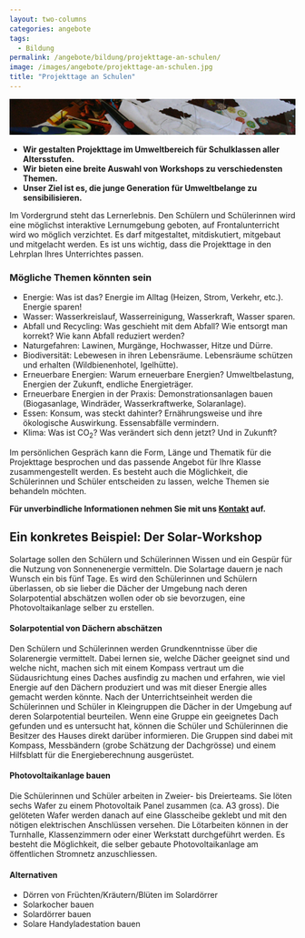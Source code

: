 ```yaml
---
layout: two-columns
categories: angebote
tags:
  - Bildung
permalink: /angebote/bildung/projekttage-an-schulen/
image: /images/angebote/projekttage-an-schulen.jpg
title: "Projekttage an Schulen"
---
```

<div class="angebot-top-wide"><img title="Projekttage an Schulen" src="/images/angebote/projekttage-an-schulen_sub.jpg"></div>

- **Wir gestalten Projekttage im Umweltbereich für Schulklassen aller Altersstufen.**
- **Wir bieten eine breite Auswahl von Workshops zu verschiedensten Themen.**
- **Unser Ziel ist es, die junge Generation für Umweltbelange zu sensibilisieren.**

Im Vordergrund steht das Lernerlebnis. Den Schülern und Schülerinnen wird eine möglichst interaktive Lernumgebung geboten, auf Frontalunterricht wird wo möglich verzichtet. Es darf mitgestaltet, mitdiskutiert, mitgebaut und mitgelacht werden. Es ist uns wichtig, dass die Projekttage in den Lehrplan Ihres Unterrichtes passen.

### Mögliche Themen könnten sein

- Energie: Was ist das? Energie im Alltag (Heizen, Strom, Verkehr, etc.). Energie sparen!
- Wasser: Wasserkreislauf, Wasserreinigung, Wasserkraft, Wasser sparen.
- Abfall und Recycling: Was geschieht mit dem Abfall? Wie entsorgt man korrekt? Wie kann Abfall reduziert werden?
- Naturgefahren: Lawinen, Murgänge, Hochwasser, Hitze und Dürre.
- Biodiversität: Lebewesen in ihren Lebensräume. Lebensräume schützen und erhalten (Wildbienenhotel, Igelhütte).
- Erneuerbare Energien: Warum erneuerbare Energien? Umweltbelastung, Energien der Zukunft, endliche Energieträger.
- Erneuerbare Energien in der Praxis: Demonstrationsanlagen bauen (Biogasanlage, Windräder, Wasserkraftwerke, Solaranlage).
- Essen: Konsum, was steckt dahinter? Ernährungsweise und ihre ökologische Auswirkung. Essensabfälle vermindern.
- Klima: Was ist CO<sub>2</sub>? Was verändert sich denn jetzt? Und in Zukunft?

Im persönlichen Gespräch kann die Form, Länge und Thematik für die Projekttage besprochen und das passende Angebot für Ihre Klasse zusammengestellt werden. Es besteht auch die Möglichkeit, die Schülerinnen und Schüler entscheiden zu lassen, welche Themen sie behandeln möchten.

**Für unverbindliche Informationen nehmen Sie mit uns [Kontakt](/ueber-uns/kontakt/) auf.**

<div class="panel">
<h2>Ein konkretes Beispiel: Der Solar-Workshop</h2>

<p>Solartage sollen den Schülern und Schülerinnen Wissen und ein Gespür für die Nutzung von Sonnenenergie vermitteln. Die Solartage dauern je nach Wunsch ein bis fünf Tage. Es wird den Schülerinnen und Schülern überlassen, ob sie lieber die Dächer der Umgebung nach deren Solarpotential abschätzen wollen oder ob sie bevorzugen, eine Photovoltaikanlage selber zu erstellen.</p>

<h4>Solarpotential von Dächern abschätzen</h4>

<p>Den Schülern und Schülerinnen werden Grundkenntnisse über die Solarenergie vermittelt. Dabei lernen sie, welche Dächer geeignet sind und welche nicht, machen sich mit einem Kompass vertraut um die Südausrichtung eines Daches ausfindig zu machen und erfahren, wie viel Energie auf den Dächern produziert und was mit dieser Energie alles gemacht werden könnte. Nach der Unterrichtseinheit werden die Schülerinnen und Schüler in Kleingruppen die Dächer in der Umgebung auf deren Solarpotential beurteilen. Wenn eine Gruppe ein geeignetes Dach gefunden und es untersucht hat, können die Schüler und Schülerinnen die Besitzer des Hauses direkt darüber informieren. Die Gruppen sind dabei mit Kompass, Messbändern (grobe Schätzung der Dachgrösse) und einem Hilfsblatt für die Energieberechnung ausgerüstet.</p>

<h4>Photovoltaikanlage bauen</h4>

<p>Die Schülerinnen und Schüler arbeiten in Zweier- bis Dreierteams. Sie löten sechs Wafer zu einem Photovoltaik Panel zusammen (ca. A3 gross). Die gelöteten Wafer werden danach auf eine Glasscheibe geklebt und mit den nötigen elektrischen Anschlüssen versehen. Die Lötarbeiten können in der Turnhalle, Klassenzimmern oder einer Werkstatt durchgeführt werden. Es besteht die Möglichkeit, die selber gebaute Photovoltaikanlage am öffentlichen Stromnetz anzuschliessen.</p>

<h4>Alternativen</h4>

<ul>
<li>Dörren von Früchten/Kräutern/Blüten im Solardörrer</li>
<li>Solarkocher bauen</li>
<li>Solardörrer bauen</li>
<li>Solare Handyladestation bauen</li>
</ul>
</div>
